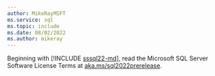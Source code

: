 ```yaml
---
author: MikeRayMSFT
ms.service: sql
ms.topic: include
ms.date: 08/02/2022
ms.author: mikeray
---
```


Beginning with [!INCLUDE [sssql22-md](sssql22-md.md)], read the Microsoft SQL Server Software License Terms at [aka.ms/sql2022prerelease](https://aka.ms/sql2022prerelease).